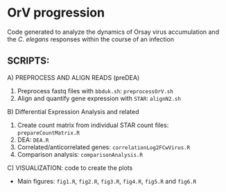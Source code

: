 # OrV progression

Code generated to analyze the dynamics of Orsay virus accumulation and the _C. elegans_ responses within the course of an infection

SCRIPTS:
---

A) PREPROCESS AND ALIGN READS (preDEA)

1) Preprocess fastq files with `bbduk.sh`: `preprocessOrV.sh`
2) Align and quantify gene expression with `STAR`: `alignN2.sh`

B) Differential Expression Analysis and related
1) Create count matrix from individual STAR count files: `prepareCountMatrix.R`
2) DEA: `DEA.R`
3) Correlated/anticorrelated genes: `correlationLog2FCwVirus.R`
4) Comparison analysis: `comparisonAnalysis.R`

C) VISUALIZATION: code to create the plots
- Main figures: `fig1.R`, `fig2.R`, `fig3.R`, `fig4.R`, `fig5.R` and `fig6.R`
